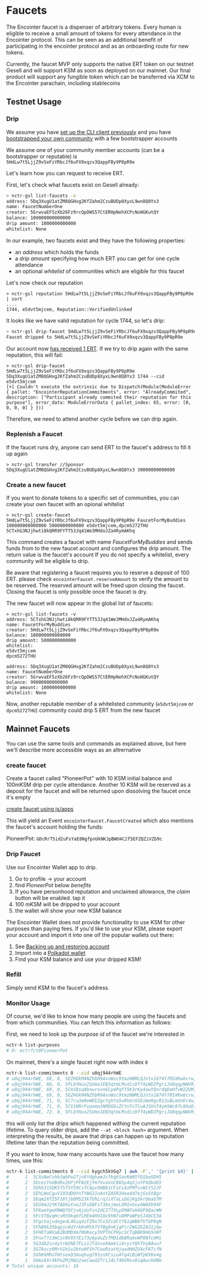 # Faucets

The Encointer faucet is a dispenser of arbitrary tokens. Every human is eligible to receive a small amount of tokens for every attendance in the Encointer protocol. This can be seen as an additional benefit of participating in the encointer protocol and as an onboarding route for new tokens. 

Currently, the faucet MVP only supports the native ERT token on our testnet Gesell and will support KSM as soon as deployed on our mainnet. Our final product will support any fungible token which can be transferred via XCM to the Encointer parachain, including stablecoins

## Testnet Usage
### Drip

We assume you have [set up the CLI client previously](./tutorials-cli.md) and you have [bootstrapped your own community](./tutorials-register-community.md) with a few bootstrapper accounts

We assume one of your community member accounts (can be a bootstrapper or reputable) is `5HdLw7t5LjjZ9vSeFiYRbcJf6uFX9xqzv3QappFBy9P8pR9e`

Let's learn how you can request to receive ERT.

First, let's check what faucets exist on Gesell already:

```bash
> nctr-gsl list-faucets -v
address: 5Dq3XugU1atZM8QGHxg2KfZahm2CzuBUDp8XyxL9wn8Q8Yx3
name: FaucetNumberOne
creator: 5GrwvaEF5zXb26Fz9rcQpDWS57CtERHpNehXCPcNoHGKutQY
balance: 100000000000000
drip amount: 1000000000000
whitelist: None
```

In our example, two faucets exist and they have the following properties:
* an *address* which holds the funds
* a *drip amount* specifying how much ERT you can get for one cycle attendance
* an optional *whitelist* of communities which are eligible for this faucet 

Let's now check our reputation
```
> nctr-gsl reputation 5HdLw7t5LjjZ9vSeFiYRbcJf6uFX9xqzv3QappFBy9P8pR9e | sort
....
1744, e5dvt5mjcem, Reputation::VerifiedUnlinked
```
It looks like we have valid reputation for cycle 1744, so let's drip:

```bash
> nctr-gsl drip-faucet 5HdLw7t5LjjZ9vSeFiYRbcJf6uFX9xqzv3QappFBy9P8pR9e 5Dq3XugU1atZM8QGHxg2KfZahm2CzuBUDp8XyxL9wn8Q8Yx3 1744 --cid e5dvt5mjcem
Faucet dripped to 5HdLw7t5LjjZ9vSeFiYRbcJf6uFX9xqzv3QappFBy9P8pR9e
```

Our account now [has received 1 ERT](https://polkadot.js.org/apps/?rpc=wss%3A%2F%2Fgesell.encointer.org#/explorer/query/0x33ee5572fa5db7adedc70c0971722dda2d5dc37a411efcd1302058c4868c1bc8). 
If we try to drip again with the same reputation, this will fail:

```
> nctr-gsl drip-faucet 5HdLw7t5LjjZ9vSeFiYRbcJf6uFX9xqzv3QappFBy9P8pR9e 5Dq3XugU1atZM8QGHxg2KfZahm2CzuBUDp8XyxL9wn8Q8Yx3 1744 --cid e5dvt5mjcem
[+] Couldn't execute the extrinsic due to Dispatch(Module(ModuleError { pallet: "EncointerReputationCommitments", error: "AlreadyCommited", description: ["Participant already commited their reputation for this purpose"], error_data: ModuleErrorData { pallet_index: 65, error: [0, 0, 0, 0] } }))
```
Therefore, we need to attend another cycle before we can drip again.

### Replenish a Faucet

If the faucet runs dry, anyone can send ERT to the faucet's address to fill it up again

```
> nctr-gsl transfer //Sponsor 5Dq3XugU1atZM8QGHxg2KfZahm2CzuBUDp8XyxL9wn8Q8Yx3 30000000000000
```

### Create a new faucet

If you want to donate tokens to a specific set of communities, you can create your own faucet with an opional whitelist

```
> nctr-gsl create-faucet 5HdLw7t5LjjZ9vSeFiYRbcJf6uFX9xqzv3QappFBy9P8pR9e FaucetForMyBuddies 100000000000000 5000000000000 e5dvt5mjcem,dpcm5272THU
5CTxhG3NJjhwti8kQRR9FYTT53Jq41We3MHdoJZa4RymAKhq
```

This command creates a faucet with name *FaucetForMyBuddies* and sends funds from to the new faucet account and configures the drip amount. The return value is the faucet's account
If you do not specify a whitelist, every community will be eligible to drip. 

Be aware that registering a faucet requires you to reserve a deposit of 100 ERT. please check `encointerFaucet.reserveAmount` to verify the amount to be reserved. 
The reserved amount will be freed upon closing the faucet. Closing the faucet is only possible once the faucet is dry.

The new faucet will now appear in the global list of faucets:

```
> nctr-gsl list-faucets -v
address: 5CTxhG3NJjhwti8kQRR9FYTT53Jq41We3MHdoJZa4RymAKhq
name: FaucetForMyBuddies
creator: 5HdLw7t5LjjZ9vSeFiYRbcJf6uFX9xqzv3QappFBy9P8pR9e
balance: 100000000000000
drip amount: 5000000000000
whitelist:
e5dvt5mjcem
dpcm5272THU

address: 5Dq3XugU1atZM8QGHxg2KfZahm2CzuBUDp8XyxL9wn8Q8Yx3
name: FaucetNumberOne
creator: 5GrwvaEF5zXb26Fz9rcQpDWS57CtERHpNehXCPcNoHGKutQY
balance: 99000000000000
drip amount: 1000000000000
whitelist: None
```

Now, another reputable member of a whitelisted community (`e5dvt5mjcem` or `dpcm5272THU`) community could drip 5 ERT from the new faucet

## Mainnet Faucets

You can use the same tools and commands as explained above, but here we'll describe more accessible ways as an altrernative

### create faucet

Create a faucet called "PioneerPot" with 10 KSM initial balance and 100mKSM drip per cycle attendance. Another 10 KSM will be reserved as a deposit for the faucet and will be returned upon dissolving the faucet once it's empty

[create faucet using js/apps](https://polkadot.js.org/apps/?rpc=wss%3A%2F%2Fkusama.api.encointer.org#/extrinsics/decode/0x42002850696f6e656572506f7400a0724e1809000000000000000000000000e87648170000000000000000000000)

This will yield an Event `encointerFaucet.FaucetCreated` which also mentions the faucet's account holding the funds: 

PioneerPot: `GDcRrT5id2uFsYaE8NgfpnUkNKJpBWU4C2f5EFZQZiVZb9c`

### Drip Faucet

Use our Encointer Wallet app to drip. 

1. Go to profile -> your account
2. find *PioneerPot* below *benefits*
3. If you have personhood reputation and unclaimed allowance, the *claim* button will be enabled. tap it
4. 100 mKSM will be dripped to your account
5. the wallet will show your new KSM balance

The Encointer Wallet does not provide functionality to use KSM for other purposes than paying fees. If you'd like to use your KSM, please export your account and import it into one oif the popular wallets out there:

1. See [Backing up and restoring account](https://encointer.org/encointer-app/)
2. Import into a [Polkadot wallet](https://wiki.polkadot.network/docs/wallets-and-extensions)
3. Find your KSM balance and use your dripped KSM!

### Refill

Simply send KSM to the faucet's address.

### Monitor Usage

Of course, we'd like to know how many people are using the faucets and from which communities. You can fetch this information as follows:

First, we need to look up the *purpose id* of the faucet we're interested in

```bash
nctr-k list-purposes
# 0: ectrfct0PioneerPot
```
On mainnet, there's a single faucet right now with index `0`

```bash
nctr-k list-commitments 0 --cid u0qj944rhWE
# u0qj944rhWE, 68, 0, 5EZHGkM4NZhbR9AxnWsc9tmzNNMLQJntx1874Y7RSXKw6crw, None
# u0qj944rhWE, 68, 0, 5FLbYHux2SUmo1EB3qtmLMvdicDff4yWDZPgriJU8qqyNWVR, None
# u0qj944rhWE, 69, 0, 5Cm38saAbnwrxvnGCp4Pqff5K3rKy4awYQnrdqDeHfvW2ZUM, None
# u0qj944rhWE, 69, 0, 5EZHGkM4NZhbR9AxnWsc9tmzNNMLQJntx1874Y7RSXKw6crw, None
# u0qj944rhWE, 71, 0, 5C7ru3m9eWEEZgcYghYa5uRhUrG5EiWoRgcR2JuBLmUnKr4w, None
# u0qj944rhWE, 71, 0, 5CV1NRrFvpoma3NRDG8iZCYnTcTCuAJSUnT4ym5Wc8fL86aD, None
# u0qj944rhWE, 72, 0, 5FLbYHux2SUmo1EB3qtmLMvdicDff4yWDZPgriJU8qqyNWVR, None
```

this will only list the drips which happened withing the current reputation lifetime. To query older drips, add the `--at <block hash>` argument. When interpreting the results, be aware that drips can happen up to reputation lifetime later than the reputation being committed. 

If you want to know, how many accounts have use the faucet how many times, use this:

```bash
nctr-k list-commitments 0 --cid kygch5kVGq7 | awk -F',' '{print $4}' | sort | uniq -c | sort -nr | tee >(wc -l | awk '{print "Total unique accounts:", $1}')
#      1  5CXuNeCvhb3qbPw2TjcKYdghamJcfkq6SavKmN5fQ1beUDH5
#      2  5DceiYnUBdRx2bPjPFN2EjYm7VvaVnCB6Sp4qSjuYP4Qbd65
#      1  5Dhb315DK5T5f5Y59CsfCApv5HBb1CFzCv4zPMfsvW1t52JF
#      2  5EhLWoCguV193dDQYnTYWG21nAnYZA5R1Heedd7ejGoStBgr
#      3  5Eqm2XfZ5F18tjbDM523kTUhLrqJiXTaLsDGjKgSkrQeaU7M
#      1  5EU4mJ2tKfADXutnoJ3FsEBFsf3XxjmxLXM1xhvyGWAXh94F
#      4  5F6amYgeXNWQ7QYjvAjdiFsn2dCZ77XLp5MAFoH4GF9QacWN
#      1  5FcVT8yqHcsR59kq6fLREm4HV1Qv9hNTvDMPaWPeSJ4bCE3A
#      2  5FgcVajvdogedL4kiq4iFZ9x7Cx3ZcdCtf61qWB8fV7UP8qN
#      1  5FhB9k35bqpjc8dYrkKnMtkTVfBg9nKjgPirZWGZEZA31jQw
#      2  5FHEfaNVa82BdMDXm7NUKecy3VPThCPHycSCTqBBK9HG5nNT
#      3  5FnxT7z3mCzcNV95fEi73y6pduZzfMQ1dbBRamvWP8NfcHMi
#      4  5G3dA2sc4ytrW2NE7FLz1JTdzveXAmXii4ryiYQhTVyBAuuf
#      5  5G7AsczRMrV1kSv2btw9FSh7CwoRzaYdjaadHHZU4cFKTcfN
#      4  5GhKkMhoTHtsoxD3muqhug795znXCsiu4Tq4iBiWfpKX6e4g
#      1  5Hmi6Xr4kPeZMjRWz2aeCawdZ7riJ4Lf46VRxv8iqAwcHdNm
# Total unique accounts: 16
```
